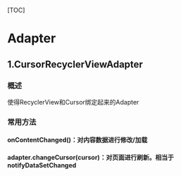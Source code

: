 [TOC]

# Adapter

## 1.CursorRecyclerViewAdapter

### 概述

使得RecyclerView和Cursor绑定起来的Adapter

### 常用方法

#### onContentChanged()：对内容数据进行修改/加载

#### adapter.changeCursor(cursor)：对页面进行刷新。相当于notifyDataSetChanged



